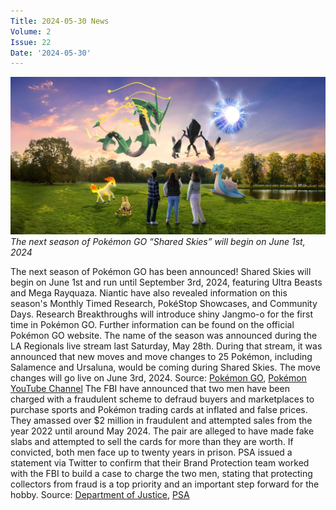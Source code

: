 ```yaml
---
Title: 2024-05-30 News
Volume: 2
Issue: 22
Date: '2024-05-30'
---
```


[![The next season of Pokémon GO “Shared Skies” will begin on June 1st, 2024](/web/images/the-next-season-of-pokemon-go-shared-skies-will-begin-on-june-1st-2024.png)](/web/images/the-next-season-of-pokemon-go-shared-skies-will-begin-on-june-1st-2024.png)*The next season of Pokémon GO “Shared Skies” will begin on June 1st, 2024*

The next season of Pokémon GO has been announced! Shared Skies will begin on June 1st and run until September 3rd, 2024, featuring Ultra Beasts and Mega Rayquaza. Niantic have also revealed information on this season's Monthly Timed Research, PokéStop Showcases, and Community Days. Research Breakthroughs will introduce shiny Jangmo-o for the first time in Pokémon GO. Further information can be found on the official Pokémon GO website.
The name of the season was announced during the LA Regionals live stream last Saturday, May 28th. During that stream, it was announced that new moves and move changes to 25 Pokémon, including Salamence and Ursaluna, would be coming during Shared Skies. The move changes will go live on June 3rd, 2024.
Source: [Pokémon GO](https://pokemongolive.com/seasons/shared-skies), [Pokémon YouTube Channel](https://www.youtube.com/watch?v=IjoCpTsnCRw)
The FBI have announced that two men have been charged with a fraudulent scheme to defraud buyers and marketplaces to purchase sports and Pokémon trading cards at inflated and false prices. They amassed over $2 million in fraudulent and attempted sales from the year 2022 until around May 2024. The pair are alleged to have made fake slabs and attempted to sell the cards for more than they are worth. If convicted, both men face up to twenty years in prison.
PSA issued a statement via Twitter to confirm that their Brand Protection team worked with the FBI to build a case to charge the two men, stating that protecting collectors from fraud is a top priority and an important step forward for the hobby.
Source: [Department of Justice](https://www.justice.gov/usao-sdny/pr/operators-nationwide-sports-and-pokemon-trading-card-fraud-arrested), [PSA](https://x.com/PSAcard/status/1793831826773225983)